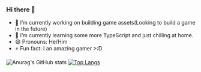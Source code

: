 ### Hi there 👋

- 🔭 I’m currently working on building game assets(Looking to build a game in the future)
- 🌱 I’m currently learning some more TypeScript and just chilling at home.
- 😄 Pronouns: He/Him
- ⚡ Fun fact: I an amazing gamer >:D

![Anurag's GitHub stats](https://github-readme-stats.vercel.app/api?username=LiamTL&theme=dark&show_icons=true)  [![Top Langs](https://github-readme-stats.vercel.app/api/top-langs/?username=LiamTL&layout=compact)](https://github.com/anuraghazra/github-readme-stats)
